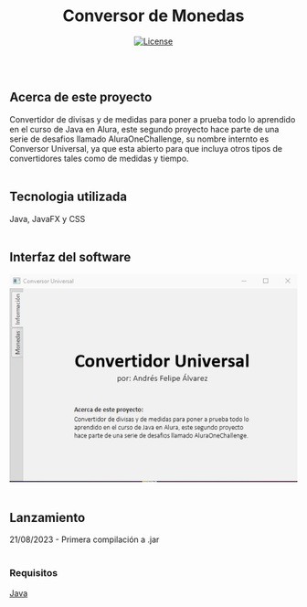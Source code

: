 <div align="center">
   <h1>Conversor de Monedas</h1>
  <a href="#license"><img src="https://img.shields.io/badge/License-MIT-blue" alt="License"></a>
</div>

<br><br>

## Acerca de este proyecto
Convertidor de divisas y de medidas para poner a prueba todo lo aprendido en el curso de Java en Alura, este segundo proyecto hace parte de una serie de desafios llamado AluraOneChallenge, su nombre internto es Conversor Universal, ya que esta abierto para que incluya otros tipos de convertidores tales como de medidas y tiempo.
<br><br>

## Tecnologia utilizada
Java, JavaFX y CSS
<br>
<br>

## Interfaz del software
![Screenshot of a comment on a GitHub issue showing an image, added in the Markdown, of an Octocat smiling and raising a tentacle.](./cover.gif)
<br><br>

## Lanzamiento
21/08/2023 - Primera compilación a .jar
<br><br>

### Requisitos
[Java](https://www.java.com/en/download/)
